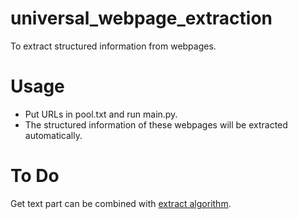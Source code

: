 # universal_webpage_extraction
To extract structured information from webpages.

# Usage
* Put URLs in pool.txt and run main.py.
* The structured information of these webpages will be extracted automatically.

# To Do
Get text part can be combined with [extract algorithm](https://github.com/1049451037/Webpage_Text_Extraction).